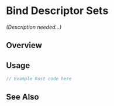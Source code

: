 # Bind Descriptor Sets

*(Description needed...)*

## Overview

## Usage

```rust
// Example Rust code here
```

## See Also

